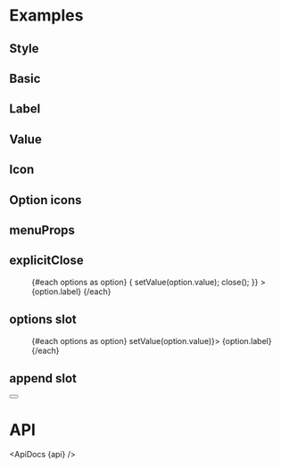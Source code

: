<script>
  import { mdiContentCopy, mdiContentCut, mdiContentPaste, mdiMagnify, mdiRefresh } from '@mdi/js';

  import api from '$lib/components/MenuField.svelte?raw&sveld';
  import ApiDocs from '$lib/components/ApiDocs.svelte';

  import Button from '$lib/components/Button.svelte';
  import MenuField from '$lib/components/MenuField.svelte';
  import MenuItem from '$lib/components/MenuItem.svelte';
  import Preview from '$lib/components/Preview.svelte';
  import TextField from '$lib/components/TextField.svelte';

  const options = [
    { label: 'Cut', value: 'cut' },
    { label: 'Copy', value: 'copy' },
    { label: 'Paste', value: 'paste' },
  ];

  const optionsWithIcons = [
    { label: 'Cut', value: 'cut', icon: mdiContentCut},
    { label: 'Copy', value: 'copy', icon: mdiContentCopy },
    { label: 'Paste', value: 'paste', icon: mdiContentPaste },
  ]
</script>

# Examples

## Style

<Preview>
  <MenuField {options} classes={{ container: 'bg-blue-50 rounded-full border-0 text-blue-500' }} />
</Preview>

## Basic

<Preview>
  <MenuField {options} />
</Preview>

## Label

<Preview>
  <MenuField label="View" {options} />
</Preview>

## Value

<Preview>
  <MenuField {options} value="copy" />
</Preview>

## Icon

<Preview>
  <MenuField {options} icon={mdiMagnify} />
</Preview>

## Option icons

<Preview>
  <MenuField options={optionsWithIcons} />
</Preview>

## menuProps

<Preview>
  <MenuField {options} menuProps={{ placement: 'top-start' }} />
</Preview>

## explicitClose

<Preview>
  <MenuField {options} menuProps={{ explicitClose: true }} let:options let:setValue let:close>
    <div class="p-2">
      <TextField icon={mdiMagnify} placeholder="Search" />
    </div>
    <menu>
      {#each options as option}
        <MenuItem
          on:click={() => {
            setValue(option.value);
            close();
          }}
        >
          {option.label}
        </MenuItem>
      {/each}
    </menu>
  </MenuField>
</Preview>

## options slot

<Preview>
  <MenuField {options} let:options let:setValue>
    <menu>
      {#each options as option}
        <MenuItem on:click={() => setValue(option.value)}>
          {option.label}
        </MenuItem>
      {/each}
    </menu>
  </MenuField>
</Preview>

## append slot

<Preview>
  <MenuField {options}>
    <div slot="append">
      <Button icon={mdiRefresh} class="p-2 text-black/50" />
    </div>
  </MenuField>
</Preview>

# API

<ApiDocs {api} />
